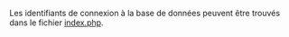 Les identifiants de connexion à la base de données peuvent être trouvés dans le fichier [index.php](index.php).
